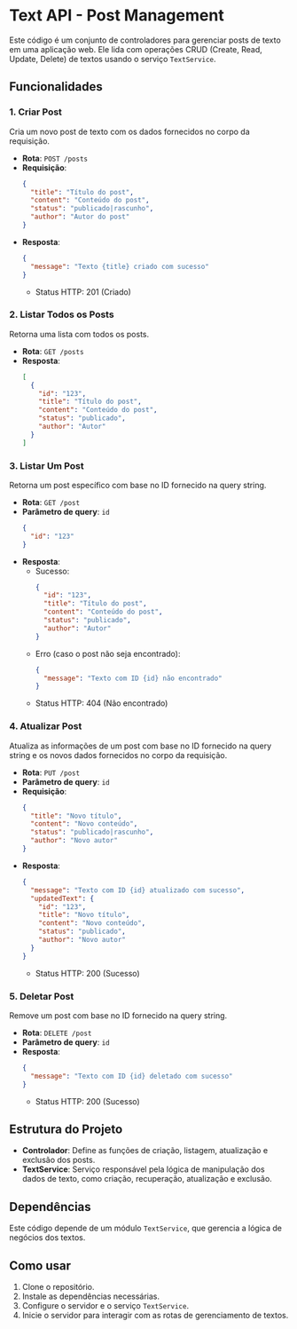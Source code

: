 
# Text API - Post Management

Este código é um conjunto de controladores para gerenciar posts de texto em uma aplicação web. Ele lida com operações CRUD (Create, Read, Update, Delete) de textos usando o serviço `TextService`.

## Funcionalidades

### 1. **Criar Post**
Cria um novo post de texto com os dados fornecidos no corpo da requisição.

- **Rota**: `POST /posts`
- **Requisição**:
  ```json
  {
    "title": "Título do post",
    "content": "Conteúdo do post",
    "status": "publicado|rascunho",
    "author": "Autor do post"
  }
  ```
- **Resposta**:
  ```json
  {
    "message": "Texto {title} criado com sucesso"
  }
  ```
  - Status HTTP: 201 (Criado)

### 2. **Listar Todos os Posts**
Retorna uma lista com todos os posts.

- **Rota**: `GET /posts`
- **Resposta**:
  ```json
  [
    {
      "id": "123",
      "title": "Título do post",
      "content": "Conteúdo do post",
      "status": "publicado",
      "author": "Autor"
    }
  ]
  ```

### 3. **Listar Um Post**
Retorna um post específico com base no ID fornecido na query string.

- **Rota**: `GET /post`
- **Parâmetro de query**: `id`
  ```json
  {
    "id": "123"
  }
  ```
- **Resposta**:
  - Sucesso:
    ```json
    {
      "id": "123",
      "title": "Título do post",
      "content": "Conteúdo do post",
      "status": "publicado",
      "author": "Autor"
    }
    ```
  - Erro (caso o post não seja encontrado):
    ```json
    {
      "message": "Texto com ID {id} não encontrado"
    }
    ```
  - Status HTTP: 404 (Não encontrado)

### 4. **Atualizar Post**
Atualiza as informações de um post com base no ID fornecido na query string e os novos dados fornecidos no corpo da requisição.

- **Rota**: `PUT /post`
- **Parâmetro de query**: `id`
- **Requisição**:
  ```json
  {
    "title": "Novo título",
    "content": "Novo conteúdo",
    "status": "publicado|rascunho",
    "author": "Novo autor"
  }
  ```
- **Resposta**:
  ```json
  {
    "message": "Texto com ID {id} atualizado com sucesso",
    "updatedText": {
      "id": "123",
      "title": "Novo título",
      "content": "Novo conteúdo",
      "status": "publicado",
      "author": "Novo autor"
    }
  }
  ```
  - Status HTTP: 200 (Sucesso)

### 5. **Deletar Post**
Remove um post com base no ID fornecido na query string.

- **Rota**: `DELETE /post`
- **Parâmetro de query**: `id`
- **Resposta**:
  ```json
  {
    "message": "Texto com ID {id} deletado com sucesso"
  }
  ```
  - Status HTTP: 200 (Sucesso)

## Estrutura do Projeto

- **Controlador**: Define as funções de criação, listagem, atualização e exclusão dos posts.
- **TextService**: Serviço responsável pela lógica de manipulação dos dados de texto, como criação, recuperação, atualização e exclusão.

## Dependências

Este código depende de um módulo `TextService`, que gerencia a lógica de negócios dos textos.

## Como usar

1. Clone o repositório.
2. Instale as dependências necessárias.
3. Configure o servidor e o serviço `TextService`.
4. Inicie o servidor para interagir com as rotas de gerenciamento de textos.
